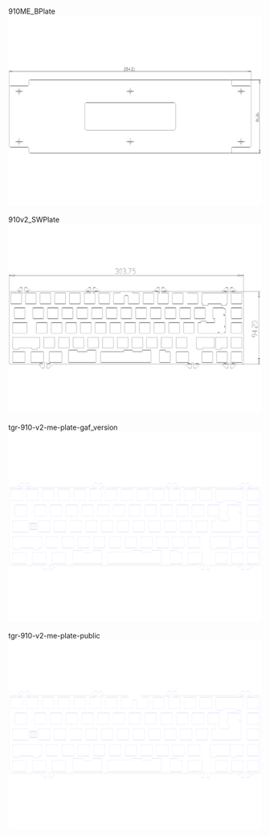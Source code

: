 <br/>910ME_BPlate<br/>![image](./910ME_BPlate.png)<br/>
<br/>910v2_SWPlate<br/>![image](./910v2_SWPlate.png)<br/>
<br/>tgr-910-v2-me-plate-gaf_version<br/>![image](./tgr-910-v2-me-plate-gaf_version.png)<br/>
<br/>tgr-910-v2-me-plate-public<br/>![image](./tgr-910-v2-me-plate-public.png)<br/>

